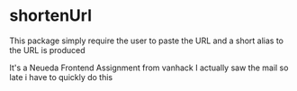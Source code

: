 # shortenUrl
This package simply require the user to paste the URL and a short alias to the URL is produced

It's a Neueda Frontend Assignment from vanhack
I actually saw the mail so late i have to quickly do this



